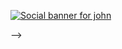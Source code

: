 [![Social banner for john](https://github.com/jh3y/jh3y/raw/master/assets/header-banner--optimized.svg)](https://abarojohncleo.gitlab.io/cv_johnny/skills.html)
<!-- <h1 align='left'> Hi! There</h1>
<p align='left'>
I am John
</p>
<p align='center'>For enquiries, reach out @ jhey@jhey.dev or over on <a href="https://twitter.com/jh3yy">Twitter</a>.</p>
<!-- <img align="center" src="https://github-readme-stats.vercel.app/api/<CARD_TYPE>/?username=<USERNAME>&theme=<THEME_NAME>" /> -->
<!-- ![Anurag's GitHub stats](https://github-readme-stats.vercel.app/api?username=anuraghazra&show_icons=true)
<h1 align='center'><i>Stay awesome!</i></h1> --> -->

